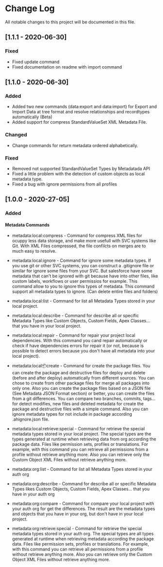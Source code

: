 # Change Log
All notable changes to this project will be documented in this file.

## [1.1.1 - 2020-06-30]
### Fixed
- Fixed update command
- Fixed documentation on readme with import command

## [1.1.0 - 2020-06-30]
### Added
- Added two new commands (data:export and data:import) for Export and Import Data at tree format and resolve relationships and recordtypes automatically (Beta)
- Added support for compress StandardValueSet XML Metadata File. 

### Changed
- Change commands for return metadata ordered alphabetically.

### Fixed
- Removed not supported StandardValueSet Types by Metadatada API
- Fixed a little problem with the detection of custom objects as local metadata type.
- Fixed a bug with ignore permissions from all profiles

## [1.0.0 - 2020-27-05]
### Added
#### Metadata Commands
- metadata:local:compress - Command for compress XML files for ocuppy less data storage, and make more usefull with SVC systems like Git. With XML Files compressed, the file confilcts on merges are to much easy to resolve.

- metadata:local:ignore - Command for ignore some metadata types. If you use git or other SVC systems, you can construct a .gitignore file or similar for ignore some files from your SVC. But salesforce have some metadata that can't be ignored with git because have into other files, like custom labels, workflows or user permissios for example. This command allow to you to ignore this types of metadata. This command support all metadata types to ignore. (Can delete entire files and folders)

- metadata:local:list - Command for list all Metadata Types stored in your local project. 

- metadata:local:describe - Command for describe all or specific Metadata Types like Custom Objects, Custom Fields, Apex Classes... that you have in your local project.

- metadata:local:repair - Command for repair your project local dependencies. With this command you cand repair automatically or check if have dependencies errors for repair it (or not, because is possible to detect errors because you don't have all metadata into your local project).

- metadata:local:package:create - Command for create the package files. You can create the package and destructive files for deploy and delete (before and after deploy) automatically from different sources. You can chose to create from other package files for merge all packages into only one. Also you can create the package files based on a JSON file (See Metadata JSON Format section) or better, you can create the files from a git differences. You can compare two branches, commits, tags... for detect modifies, new files and deleted metadata for create the package and destructive files with a simple command. Also you can ignore metadata types for not include in package according .ahignore.json file.

- metadata:local:retrieve:special - Command for retrieve the special metadata types stored in your local project. The special types are the types generated at runtime when retrieving data from org according the package data. Files like permission sets, profiles or translations. For example, with this command you can retrieve all permissions from a profile without retrieve anything more. Also you can retrieve only the Custom Object XML Files without retrieve anything more.

- metadata:org:list - Command for list all Metadata Types stored in your auth org

- metadata:org:describe - Command for describe all or specific Metadata Types likes Custom Objects, Custom Fields, Apex Classes... that you have in your auth org

- metadata:org:compare - Command for compare your local project with your auth org for get the differences. The result are the metadata types and objects that you have in your org, but don't have in your local project.

- metadata:org:retrieve:special - Command for retrieve the special metadata types stored in your auth org. The special types are all types generated at runtime when retrieving metadata according the package data. Files like permission sets, profiles or translations. For example, with this command you can retrieve all permissions from a profile without retrieve anything more. Also you can retrieve only the Custom Object XML Files without retrieve anything more.
